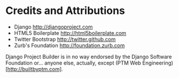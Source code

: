 Credits and Attributions
========================

* Django            <http://djangoproject.com>
* HTML5 Boilerplate <http://html5boilerplate.com>
* Twitter Bootstrap <http://twitter.github.com>
* Zurb's Foundation <http://foundation.zurb.com>

Django Project Builder is in no way endorsed by the Django Software
Foundation or... anyone else, actually, except (PTM Web
Engineering)[http://builtbyptm.com].

